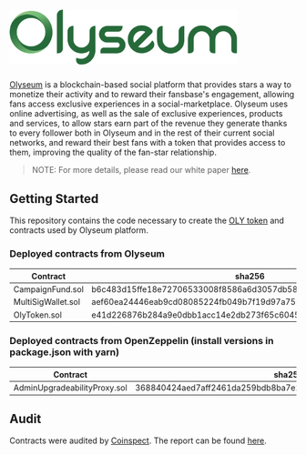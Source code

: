# <img src="logo.png" alt="Olyseum" width="400px">

[Olyseum](https://corporate.olyseum.com/) is a blockchain-based social platform that provides stars a way to monetize their activity and to reward their fansbase's engagement, allowing fans access exclusive experiences in a social-marketplace. Olyseum uses online advertising, as well as the sale of exclusive experiences, products and services, to allow stars earn part of the revenue they generate thanks to every follower both in Olyseum and in the rest of their current social networks, and reward their best fans with a token that provides access to them, improving the quality of the fan-star relationship.

> NOTE: For more details, please read our white paper [here](https://doc.olyseum.com/Olyseum-WhitePaper_2.3_Short-84aa6262cc41ca700fadb8318cadd8b3.pdf).

## Getting Started

This repository contains the code necessary to create the [OLY token](https://etherscan.io/token/0x6595b8fd9c920c81500dca94e53cdc712513fb1f) and contracts used by Olyseum platform.

### Deployed contracts from Olyseum

| Contract | sha256 |
|---|---|
| CampaignFund.sol | b6c483d15ffe18e72706533008f8586a6d3057db5846ac94cb594e5a587e0285 |
| MultiSigWallet.sol | aef60ea24446eab9cd08085224fb049b7f19d97a753cbd5252fc930df7a797dc |
| OlyToken.sol | e41d226876b284a9e0dbb1acc14e2db273f65c6045524e77eb9a2e1de2baa249 |

### Deployed contracts from OpenZeppelin (install versions in package.json with yarn)

| Contract | sha256 |
|---|---|
| AdminUpgradeabilityProxy.sol | 368840424aed7aff2461da259bdb8ba7e25e5576fea67fccef0ad5abb4191c9d |

## Audit

Contracts were audited by [Coinspect](https://coinspect.com/). The report can be found [here](https://doc.olyseum.com/OlyToken_Smart_Contract_Auditv0923-998d8fb68144ee44dda722703fe53ae4.pdf).
